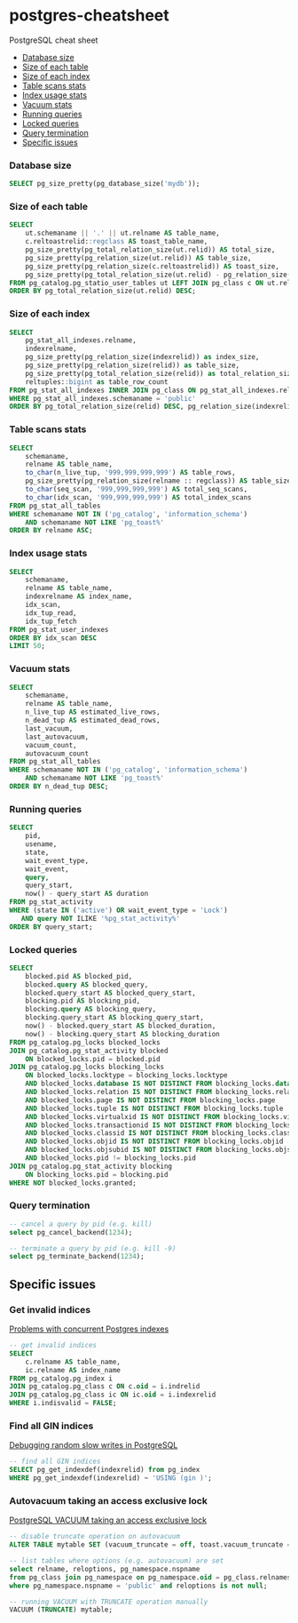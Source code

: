 # postgres-cheatsheet

PostgreSQL cheat sheet

* [Database size](#database-size)
* [Size of each table](#size-of-each-table)
* [Size of each index](#size-of-each-index)
* [Table scans stats](#index-usage-stats)
* [Index usage stats](#index-usage-stats)
* [Vacuum stats](#vacuum-stats)
* [Running queries](#running-queries)
* [Locked queries](#locked-queries)
* [Query termination](#query-termination)
* [Specific issues](#specific-issues)

### Database size

```sql
SELECT pg_size_pretty(pg_database_size('mydb'));
```

### Size of each table

```sql
SELECT 
    ut.schemaname || '.' || ut.relname AS table_name,
    c.reltoastrelid::regclass AS toast_table_name,
    pg_size_pretty(pg_total_relation_size(ut.relid)) AS total_size,
    pg_size_pretty(pg_relation_size(ut.relid)) AS table_size,
    pg_size_pretty(pg_relation_size(c.reltoastrelid)) AS toast_size,
    pg_size_pretty(pg_total_relation_size(ut.relid) - pg_relation_size(ut.relid)) AS index_size
FROM pg_catalog.pg_statio_user_tables ut LEFT JOIN pg_class c ON ut.relid = c.oid
ORDER BY pg_total_relation_size(ut.relid) DESC;
``` 

### Size of each index

```sql
SELECT
    pg_stat_all_indexes.relname,
    indexrelname,
    pg_size_pretty(pg_relation_size(indexrelid)) as index_size,
    pg_size_pretty(pg_relation_size(relid)) as table_size,
    pg_size_pretty(pg_total_relation_size(relid)) as total_relation_size,
    reltuples::bigint as table_row_count
FROM pg_stat_all_indexes INNER JOIN pg_class ON pg_stat_all_indexes.relid = pg_class.oid
WHERE pg_stat_all_indexes.schemaname = 'public'
ORDER BY pg_total_relation_size(relid) DESC, pg_relation_size(indexrelid) DESC;
```

### Table scans stats

```sql
SELECT
    schemaname,
    relname AS table_name,
    to_char(n_live_tup, '999,999,999,999') AS table_rows,
    pg_size_pretty(pg_relation_size(relname :: regclass)) AS table_size,
    to_char(seq_scan, '999,999,999,999') AS total_seq_scans,
    to_char(idx_scan, '999,999,999,999') AS total_index_scans
FROM pg_stat_all_tables
WHERE schemaname NOT IN ('pg_catalog', 'information_schema')
    AND schemaname NOT LIKE 'pg_toast%'
ORDER BY relname ASC;
```

### Index usage stats

```sql
SELECT
    schemaname,
    relname AS table_name,
    indexrelname AS index_name,
    idx_scan,
    idx_tup_read,
    idx_tup_fetch
FROM pg_stat_user_indexes
ORDER BY idx_scan DESC
LIMIT 50;
```

### Vacuum stats

```sql
SELECT
    schemaname,
    relname AS table_name,
    n_live_tup AS estimated_live_rows,
    n_dead_tup AS estimated_dead_rows,
    last_vacuum,
    last_autovacuum,
    vacuum_count,
    autovacuum_count
FROM pg_stat_all_tables
WHERE schemaname NOT IN ('pg_catalog', 'information_schema') 
    AND schemaname NOT LIKE 'pg_toast%'
ORDER BY n_dead_tup DESC;
```

### Running queries

```sql
SELECT
    pid,
    usename,
    state,
    wait_event_type,
    wait_event,
    query,
    query_start,
    now() - query_start AS duration
FROM pg_stat_activity
WHERE (state IN ('active') OR wait_event_type = 'Lock')
   AND query NOT ILIKE '%pg_stat_activity%'
ORDER BY query_start;
```

### Locked queries

```sql
SELECT
    blocked.pid AS blocked_pid,
    blocked.query AS blocked_query,
    blocked.query_start AS blocked_query_start,
    blocking.pid AS blocking_pid,
    blocking.query AS blocking_query,
    blocking.query_start AS blocking_query_start,
    now() - blocked.query_start AS blocked_duration,
    now() - blocking.query_start AS blocking_duration
FROM pg_catalog.pg_locks blocked_locks
JOIN pg_catalog.pg_stat_activity blocked
    ON blocked_locks.pid = blocked.pid
JOIN pg_catalog.pg_locks blocking_locks
    ON blocked_locks.locktype = blocking_locks.locktype
    AND blocked_locks.database IS NOT DISTINCT FROM blocking_locks.database
    AND blocked_locks.relation IS NOT DISTINCT FROM blocking_locks.relation
    AND blocked_locks.page IS NOT DISTINCT FROM blocking_locks.page
    AND blocked_locks.tuple IS NOT DISTINCT FROM blocking_locks.tuple
    AND blocked_locks.virtualxid IS NOT DISTINCT FROM blocking_locks.virtualxid
    AND blocked_locks.transactionid IS NOT DISTINCT FROM blocking_locks.transactionid
    AND blocked_locks.classid IS NOT DISTINCT FROM blocking_locks.classid
    AND blocked_locks.objid IS NOT DISTINCT FROM blocking_locks.objid
    AND blocked_locks.objsubid IS NOT DISTINCT FROM blocking_locks.objsubid
    AND blocked_locks.pid != blocking_locks.pid
JOIN pg_catalog.pg_stat_activity blocking
    ON blocking_locks.pid = blocking.pid
WHERE NOT blocked_locks.granted;
```

### Query termination

```sql
-- cancel a query by pid (e.g. kill)
select pg_cancel_backend(1234);

-- terminate a query by pid (e.g. kill -9)
select pg_terminate_backend(1234);
```

## Specific issues

### Get invalid indices

[Problems with concurrent Postgres indexes](https://medium.com/carwow-product-engineering/problems-with-concurrent-postgres-indexes-and-how-to-solve-them-c57f7656c852)

```sql
-- get invalid indices
SELECT
    c.relname AS table_name,
	ic.relname AS index_name
FROM pg_catalog.pg_index i
JOIN pg_catalog.pg_class c ON c.oid = i.indrelid
JOIN pg_catalog.pg_class ic ON ic.oid = i.indexrelid
WHERE i.indisvalid = FALSE;
```

### Find all GIN indices

[Debugging random slow writes in PostgreSQL](https://iamsafts.com/posts/postgres-gin-performance/)

```sql
-- find all GIN indices
SELECT pg_get_indexdef(indexrelid) from pg_index
WHERE pg_get_indexdef(indexrelid) ~ 'USING (gin )';
```

### Autovacuum taking an access exclusive lock 

[PostgreSQL VACUUM taking an access exclusive lock](https://blog.summercat.com/postgres-vacuum-taking-an-access-exclusive-lock.html)

```sql
-- disable truncate operation on autovacuum 
ALTER TABLE mytable SET (vacuum_truncate = off, toast.vacuum_truncate = off);
```

```sql
-- list tables where options (e.g. autovacuum) are set
select relname, reloptions, pg_namespace.nspname
from pg_class join pg_namespace on pg_namespace.oid = pg_class.relnamespace
where pg_namespace.nspname = 'public' and reloptions is not null;
```

```sql
-- running VACUUM with TRUNCATE operation manually
VACUUM (TRUNCATE) mytable;
```
